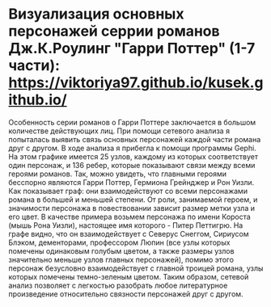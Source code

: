# Визуализация основных персонажей серрии романов Дж.К.Роулинг "Гарри Поттер" (1-7 части): https://viktoriya97.github.io/kusek.github.io/
  Особенность серии романов о Гарри Поттере заключается в большом количестве действующих лиц. При помощи сетевого анализа я попыталась выявить связь основных персонажей каждой части романа друг с другом. В ходе анализа я прибегла к помощи программы Gephi. На этом графике имеется 25 узлов, каждому из которых соответствует один персонаж, и 136 ребер, которые показывают связи между всеми героями романов. Так, можно увидеть, что главными героями бесспорно являются Гарри Поттер, Гермиона Грейнджер и Рон Уизли. Как показывает граф: они взаимодействуют со всеми персонажами романа в большей и меньшей степени. От роли, занимаемой героем, и значимости персонажа в повествовании зависит размер метки узла и его цвет. В качестве примера возьмем персонажа по имени Короста (мышь Рона Уизли), настоящее имя которого - Питер Петтигрю. На графе видно, что он взаимодействует с Северус Снеггом, Сириусом Блэком, дементорами, профессором Люпин (все узлы которых помечены одинаковым голубым цветом, а также размеры узлов значительно меньше узлов главных персонажей), помимо этого персонаж безусловно взаимодействует с главной троицей романа, узлы которых помечены темно-зеленым цветом.
    Таким образом, сетевой анализ позволяет с легкостью разобрать любое литературное произведение относительно связности персонажей друг с другом.
